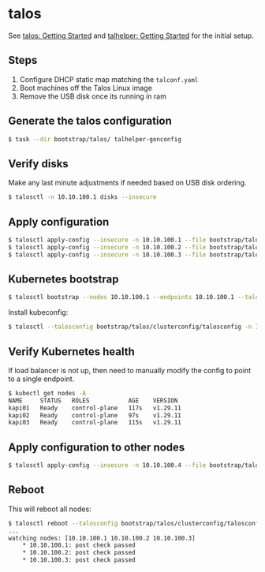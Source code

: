 # talos

See [talos: Getting Started](https://www.talos.dev/v1.8/introduction/getting-started/) and [talhelper: Getting Started](https://budimanjojo.github.io/talhelper/latest/getting-started/)
for the initial setup.

## Steps

1. Configure DHCP static map matching the `talconf.yaml`
1. Boot machines off the Talos Linux image
1. Remove the USB disk once its running in ram


## Generate the talos configuration

```bash
$ task --dir bootstrap/talos/ talhelper-genconfig
```

## Verify disks

Make any last minute adjustments if needed based on USB disk ordering.

```bash
$ talosctl -n 10.10.100.1 disks --insecure
```


## Apply configuration

```bash
$ talosctl apply-config --insecure -n 10.10.100.1 --file bootstrap/talos/clusterconfig/k8s-cluster-kapi01.yaml
$ talosctl apply-config --insecure -n 10.10.100.2 --file bootstrap/talos/clusterconfig/k8s-cluster-kapi02.yaml
$ talosctl apply-config --insecure -n 10.10.100.3 --file bootstrap/talos/clusterconfig/k8s-cluster-kapi03.yaml
```

## Kubernetes bootstrap

```bash
$ talosctl bootstrap --nodes 10.10.100.1 --endpoints 10.10.100.1 --talosconfig bootstrap/talos/clusterconfig/talosconfig
```

Install kubeconfig:
```bash
$ talosctl --talosconfig bootstrap/talos/clusterconfig/talosconfig -n 10.10.100.1 kubeconfig
```

## Verify Kubernetes health

If load balancer is not up, then need to manually modify the config to point to a single endpoint.

```bash
$ kubectl get nodes -A
NAME     STATUS   ROLES           AGE    VERSION
kapi01   Ready    control-plane   117s   v1.29.11
kapi02   Ready    control-plane   97s    v1.29.11
kapi03   Ready    control-plane   115s   v1.29.11
```

## Apply configuration to other nodes

```bash
$ talosctl apply-config --insecure -n 10.10.100.4 --file bootstrap/talos/clusterconfig/k8s-cluster-kube01.yaml
```

## Reboot

This will reboot all nodes:

```bash
$ talosctl reboot --talosconfig bootstrap/talos/clusterconfig/talosconfig
...
watching nodes: [10.10.100.1 10.10.100.2 10.10.100.3]
    * 10.10.100.1: post check passed
    * 10.10.100.2: post check passed
    * 10.10.100.3: post check passed
```
